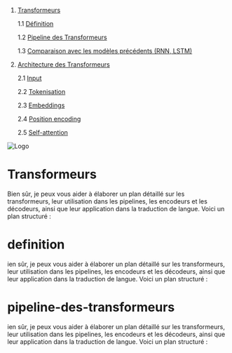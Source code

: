 
1. [Transformeurs](#Transformeurs)

    1.1 [Définition](##définition)

    1.2 [Pipeline des Transformeurs](#pipeline-des-transformeurs)

    1.3 [Comparaison avec les modèles précédents (RNN, LSTM)](#comparaison-avec-les-modèles-précédents-rnn-lstm)

2. [Architecture des Transformeurs](#architecture-des-transformeurs)

    2.1 [Input](#input)

    2.2 [Tokenisation](#tokenisation)

    2.3 [Embeddings](#embeddings)

    2.4 [Position encoding](#position-encoding)

    2.5 [Self-attention](#self-attention)

![Logo](https://www.researchgate.net/publication/323904682/figure/fig1/AS:606458626465792@1521602412057/The-Transformer-model-architecture.png)

# Transformeurs

Bien sûr, je peux vous aider à élaborer un plan détaillé sur les transformeurs, leur utilisation dans les pipelines, les encodeurs et les décodeurs, ainsi que leur application dans la traduction de langue. Voici un plan structuré :

# definition

ien sûr, je peux vous aider à élaborer un plan détaillé sur les transformeurs, leur utilisation dans les pipelines, les encodeurs et les décodeurs, ainsi que leur application dans la traduction de langue. Voici un plan structuré :

# pipeline-des-transformeurs

ien sûr, je peux vous aider à élaborer un plan détaillé sur les transformeurs, leur utilisation dans les pipelines, les encodeurs et les décodeurs, ainsi que leur application dans la traduction de langue. Voici un plan structuré :



